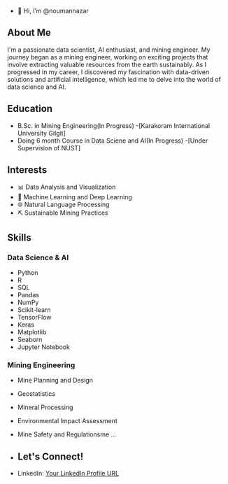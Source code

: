 - 👋 Hi, I’m @noumannazar

## About Me

I'm a passionate data scientist, AI enthusiast, and mining engineer. My journey began as a mining engineer, working on exciting projects that involve extracting valuable resources from the earth sustainably. As I progressed in my career, I discovered my fascination with data-driven solutions and artificial intelligence, which led me to delve into the world of data science and AI.

## Education

- B.Sc. in Mining Engineering(In Progress) -[Karakoram International University Gilgit]
- Doing 6 month Course in Data Sciene and AI(In Progress) -[Under Supervision of NUST]

## Interests

- 📊 Data Analysis and Visualization
- 🤖 Machine Learning and Deep Learning
- 🌐 Natural Language Processing
- ⛏️ Sustainable Mining Practices

## Skills

### Data Science & AI

- Python
- R
- SQL
- Pandas
- NumPy
- Scikit-learn
- TensorFlow
- Keras
- Matplotlib
- Seaborn
- Jupyter Notebook

### Mining Engineering

- Mine Planning and Design
- Geostatistics
- Mineral Processing
- Environmental Impact Assessment
- Mine Safety and Regulationsme ...
- ## Let's Connect!

- LinkedIn: [Your LinkedIn Profile URL](https://www.linkedin.com/in/nouman-nazar-218325139/)



